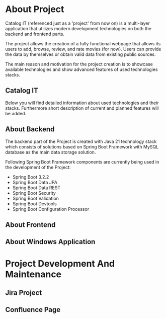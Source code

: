 <h1>About Project</h1>
  <p>Catalog IT (referenced just as a 'project' from now on) is a multi-layer application that utilizes modern development technologies on both the backend and frontend parts.</p>
  <p>The project allows the creation of a fully functional webpage that allows its users to add, browse, review, and rate movies (for now). Users can provide the data by themselves or obtain valid data from existing public sources.</p>
  <p>The main reason and motivation for the project creation is to showcase available technologies and show advanced features of used technologies stacks.</p>
<h2>Catalog IT</h2>
  <p>Below you will find detailed information about used technologies and their stacks. Furthermore short description of current and planned features will be added.</p>
<h2>About Backend</h2>
  <p> The backend part of the Project is created with Java 21 technology stack which consists of solutions based on Spring Boot Framework with MySQL database as the main data storage solution.</p>
  <p>Following Spring Boot Framework components are currently being used in the development of the Project:</p>
  <ul>
    <li>Spring Boot 3.2.2</li>
    <li>Spring Boot Data JPA</li>
    <li>Spring Boot Data REST</li>
    <li>Spring Boot Security</li>
    <li>Spring Boot Validation</li>
    <li>Spring Boot Devtools</li>
    <li>Spring Boot Configuration Processor</li>
  </ul>
<h2>About Frontend</h2>

<h2>About Windows Application</h2>

<h1>Project Development And Maintenance</h1>
<h2>Jira Project</h2>
<h2>Confluence Page</h2>
